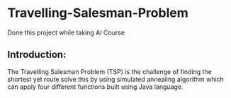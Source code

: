 # Travelling-Salesman-Problem
Done this project while taking AI Course
## Introduction:
The Travelling Salesman Problem (TSP) is the challenge of finding the shortest yet route solve this by using simulated annealing algorithm which can apply four different functions built using Java language.
